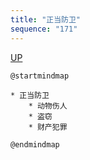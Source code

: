 ```yaml
---
title: "正当防卫"
sequence: "171"
---
```


[UP](/law/criminal-law-index.html)


```plantuml
@startmindmap

* 正当防卫
    * 动物伤人
    * 盗窃
    * 财产犯罪

@endmindmap
```
